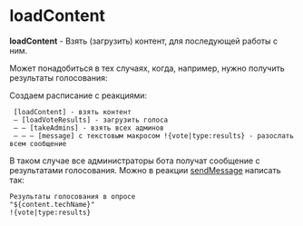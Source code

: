 # loadContent

**loadContent** - Взять (загрузить) контент, для последующей работы с ним.

Может понадобиться в тех случаях, когда, например, нужно получить результаты голосования:

Создаем расписание с реакциями:
```plain 
 [loadContent] - взять контент
 — [loadVoteResults] - загрузить голоса
 — — [takeAdmins] - взять всех админов
 — — — [message] с текстовым макросом !{vote|type:results} - разослать всем сообщение
```

В таком случае все администраторы бота получат сообщение с результатами голосования. Можно в реакции [sendMessage](/docs/admin/other/reactions/sendMessage/) написать так:
```plain 
Результаты голосования в опросе
"${content.techName}"
!{vote|type:results}
```






